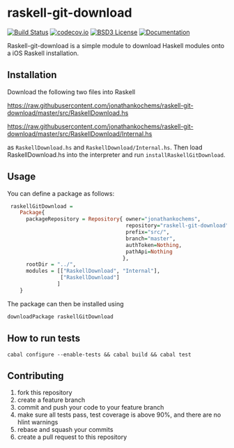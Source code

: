 # raskell-git-download
[![Build Status](https://travis-ci.org/jonathankochems/raskell-git-download.svg)](https://travis-ci.org/jonathankochems/raskell-git-download) [![codecov.io](http://codecov.io/github/jonathankochems/raskell-git-download/coverage.svg?branch=feature/apis)](http://codecov.io/github/jonathankochems/raskell-git-download?branch=feature/apis) [![BSD3 License](http://img.shields.io/badge/license-BSD3-brightgreen.svg)](https://tldrlegal.com/license/bsd-3-clause-license-%28revised%29) [![Documentation](https://img.shields.io/badge/Documentation-0.2.0.0-brightgreen.svg)](http://jonathankochems.github.io/raskell-git-download-doc/) 


Raskell-git-download is a simple module to download Haskell modules onto a iOS Raskell installation. 

## Installation

Download the following two files into Raskell 

  https://raw.githubusercontent.com/jonathankochems/raskell-git-download/master/src/RaskellDownload.hs 

  https://raw.githubusercontent.com/jonathankochems/raskell-git-download/master/src/RaskellDownload/Internal.hs

as `RaskellDownload.hs` and `RaskellDownload/Internal.hs`. Then load RaskellDownload.hs into the interpreter and run `installRaskellGitDownload`.

## Usage

You can define a package as follows:

```haskell
 raskellGitDownload = 
 	Package{
      packageRepository = Repository{ owner="jonathankochems",
                                      repository="raskell-git-download",
                                      prefix="src/",
                                      branch="master",
                                      authToken=Nothing,
                                      pathApi=Nothing
                                     },
      rootDir = "../",
      modules = [["RaskellDownload", "Internal"],
                 ["RaskellDownload"]
                ]
    }
```

The package can then be installed using

```haskell
downloadPackage raskellGitDownload
```

## How to run tests

```
cabal configure --enable-tests && cabal build && cabal test
```

## Contributing

1. fork this repository
2. create a feature branch
3. commit and push your code to your feature branch
4. make sure all tests pass, test coverage is above 90%, and there are no hlint warnings
5. rebase and squash your commits
6. create a pull request to this repository


